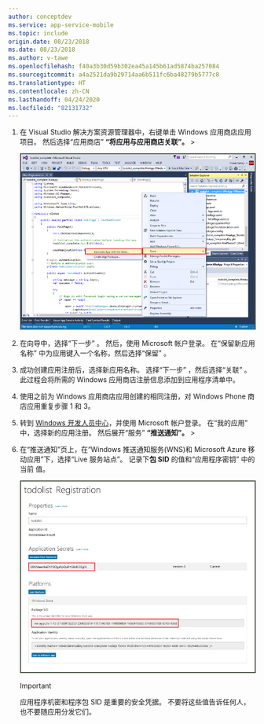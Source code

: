 ```yaml
---
author: conceptdev
ms.service: app-service-mobile
ms.topic: include
origin.date: 08/23/2018
ms.date: 08/23/2018
ms.author: v-tawe
ms.openlocfilehash: f40a3b30d59b302ea45a145b61ad5874ba257084
ms.sourcegitcommit: a4a2521da9b29714aa6b511fc6ba48279b5777c8
ms.translationtype: HT
ms.contentlocale: zh-CN
ms.lasthandoff: 04/24/2020
ms.locfileid: "82131732"
---
```

1. 在 Visual Studio 解决方案资源管理器中，右键单击 Windows 应用商店应用项目。 然后选择“应用商店” **“将应用与应用商店关联”。**  >  

    ![将应用与 Windows 应用商店关联](./media/app-service-mobile-register-wns/notification-hub-associate-win8-app.png)
2. 在向导中，选择“下一步”  。 然后，使用 Microsoft 帐户登录。 在“保留新应用名称”  中为应用键入一个名称，然后选择“保留”  。
3. 成功创建应用注册后，选择新应用名称。 选择“下一步”  ，然后选择“关联”  。 此过程会将所需的 Windows 应用商店注册信息添加到应用程序清单中。
4. 使用之前为 Windows 应用商店应用创建的相同注册，对 Windows Phone 商店应用重复步骤 1 和 3。  
5. 转到 [Windows 开发人员中心](https://dev.windows.com/overview)，并使用 Microsoft 帐户登录。 在“我的应用”  中，选择新的应用注册。 然后展开“服务” **“推送通知”。**  >  
6. 在“推送通知”页上，在“Windows 推送通知服务(WNS)和 Microsoft Azure 移动应用”下，选择“Live 服务站点”。     记录下**包 SID** 的值和“应用程序密钥”  中的当前  值。 

    ![开发人员中心中的应用设置](./media/app-service-mobile-register-wns/mobile-services-win8-app-push-auth.png)

   > [!IMPORTANT]
   > 应用程序机密和程序包 SID 是重要的安全凭据。 不要将这些值告诉任何人，也不要随应用分发它们。
   >
   >
